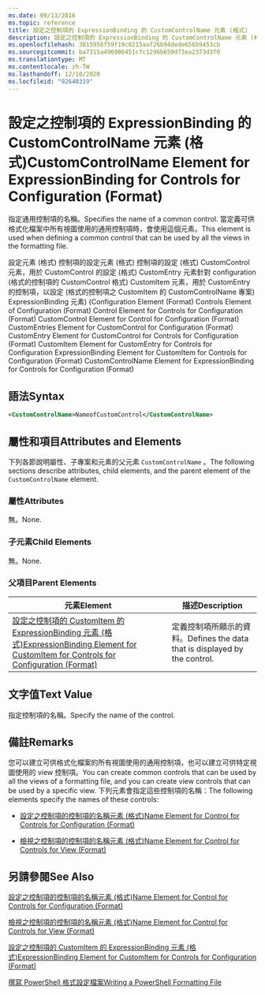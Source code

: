 ```yaml
---
ms.date: 09/13/2016
ms.topic: reference
title: 設定之控制項的 ExpressionBinding 的 CustomControlName 元素 (格式)
description: 設定之控制項的 ExpressionBinding 的 CustomControlName 元素 (格式)
ms.openlocfilehash: 3815956f59f19c0215aaf26b94dede656b9453cb
ms.sourcegitcommit: ba7315a496986451cfc1296b659d73ea2373d3f0
ms.translationtype: MT
ms.contentlocale: zh-TW
ms.lasthandoff: 12/10/2020
ms.locfileid: "92648319"
---
```

# <a name="customcontrolname-element-for-expressionbinding-for-controls-for-configuration-format"></a><span data-ttu-id="d7281-103">設定之控制項的 ExpressionBinding 的 CustomControlName 元素 (格式)</span><span class="sxs-lookup"><span data-stu-id="d7281-103">CustomControlName Element for ExpressionBinding for Controls for Configuration (Format)</span></span>

<span data-ttu-id="d7281-104">指定通用控制項的名稱。</span><span class="sxs-lookup"><span data-stu-id="d7281-104">Specifies the name of a common control.</span></span> <span data-ttu-id="d7281-105">當定義可供格式化檔案中所有視圖使用的通用控制項時，會使用這個元素。</span><span class="sxs-lookup"><span data-stu-id="d7281-105">This element is used when defining a common control that can be used by all the views in the formatting file.</span></span>

<span data-ttu-id="d7281-106">設定元素 (格式) 控制項的設定元素 (格式) 控制項的設定 (格式) CustomControl 元素，用於 CustomControl 的設定 (格式) CustomEntry 元素針對 configuration (格式的控制項的 CustomControl 格式) CustomItem 元素，用於 CustomEntry 的控制項，以設定 (格式的控制項之 CustomItem 的 CustomControlName 專案) ExpressionBinding 元素)  (</span><span class="sxs-lookup"><span data-stu-id="d7281-106">Configuration Element (Format) Controls Element of Configuration (Format) Control Element for Controls for Configuration (Format) CustomControl Element for Control for Configuration (Format) CustomEntries Element for CustomControl for Configuration (Format) CustomEntry Element for CustomControl for Controls for Configuration (Format) CustomItem Element for CustomEntry for Controls for Configuration ExpressionBinding Element for CustomItem for Controls for Configuration (Format) CustomControlName Element for ExpressionBinding for Controls for Configuration (Format)</span></span>

## <a name="syntax"></a><span data-ttu-id="d7281-107">語法</span><span class="sxs-lookup"><span data-stu-id="d7281-107">Syntax</span></span>

```xml
<CustomControlName>NameofCustomControl</CustomControlName>
```

## <a name="attributes-and-elements"></a><span data-ttu-id="d7281-108">屬性和項目</span><span class="sxs-lookup"><span data-stu-id="d7281-108">Attributes and Elements</span></span>

<span data-ttu-id="d7281-109">下列各節說明屬性、子專案和元素的父元素 `CustomControlName` 。</span><span class="sxs-lookup"><span data-stu-id="d7281-109">The following sections describe attributes, child elements, and the parent element of the `CustomControlName` element.</span></span>

### <a name="attributes"></a><span data-ttu-id="d7281-110">屬性</span><span class="sxs-lookup"><span data-stu-id="d7281-110">Attributes</span></span>

<span data-ttu-id="d7281-111">無。</span><span class="sxs-lookup"><span data-stu-id="d7281-111">None.</span></span>

### <a name="child-elements"></a><span data-ttu-id="d7281-112">子元素</span><span class="sxs-lookup"><span data-stu-id="d7281-112">Child Elements</span></span>

<span data-ttu-id="d7281-113">無。</span><span class="sxs-lookup"><span data-stu-id="d7281-113">None.</span></span>

### <a name="parent-elements"></a><span data-ttu-id="d7281-114">父項目</span><span class="sxs-lookup"><span data-stu-id="d7281-114">Parent Elements</span></span>

|<span data-ttu-id="d7281-115">元素</span><span class="sxs-lookup"><span data-stu-id="d7281-115">Element</span></span>|<span data-ttu-id="d7281-116">描述</span><span class="sxs-lookup"><span data-stu-id="d7281-116">Description</span></span>|
|-------------|-----------------|
|[<span data-ttu-id="d7281-117">設定之控制項的 CustomItem 的 ExpressionBinding 元素 (格式)</span><span class="sxs-lookup"><span data-stu-id="d7281-117">ExpressionBinding Element for CustomItem for Controls for Configuration (Format)</span></span>](./expressionbinding-element-for-customitem-for-controls-for-configuration-format.md)|<span data-ttu-id="d7281-118">定義控制項所顯示的資料。</span><span class="sxs-lookup"><span data-stu-id="d7281-118">Defines the data that is displayed by the control.</span></span>|

## <a name="text-value"></a><span data-ttu-id="d7281-119">文字值</span><span class="sxs-lookup"><span data-stu-id="d7281-119">Text Value</span></span>

<span data-ttu-id="d7281-120">指定控制項的名稱。</span><span class="sxs-lookup"><span data-stu-id="d7281-120">Specify the name of the control.</span></span>

## <a name="remarks"></a><span data-ttu-id="d7281-121">備註</span><span class="sxs-lookup"><span data-stu-id="d7281-121">Remarks</span></span>

<span data-ttu-id="d7281-122">您可以建立可供格式化檔案的所有視圖使用的通用控制項，也可以建立可供特定視圖使用的 view 控制項。</span><span class="sxs-lookup"><span data-stu-id="d7281-122">You can create common controls that can be used by all the views of a formatting file, and you can create view controls that can be used by a specific view.</span></span> <span data-ttu-id="d7281-123">下列元素會指定這些控制項的名稱：</span><span class="sxs-lookup"><span data-stu-id="d7281-123">The following elements specify the names of these controls:</span></span>

- [<span data-ttu-id="d7281-124">設定之控制項的控制項的名稱元素 (格式)</span><span class="sxs-lookup"><span data-stu-id="d7281-124">Name Element for Control for Controls for Configuration (Format)</span></span>](./name-element-for-control-for-controls-for-configuration-format.md)

- [<span data-ttu-id="d7281-125">檢視之控制項的控制項的名稱元素 (格式)</span><span class="sxs-lookup"><span data-stu-id="d7281-125">Name Element for Control for Controls for View (Format)</span></span>](./name-element-for-control-for-controls-for-view-format.md)

## <a name="see-also"></a><span data-ttu-id="d7281-126">另請參閱</span><span class="sxs-lookup"><span data-stu-id="d7281-126">See Also</span></span>

[<span data-ttu-id="d7281-127">設定之控制項的控制項的名稱元素 (格式)</span><span class="sxs-lookup"><span data-stu-id="d7281-127">Name Element for Control for Controls for Configuration (Format)</span></span>](./name-element-for-control-for-controls-for-configuration-format.md)

[<span data-ttu-id="d7281-128">檢視之控制項的控制項的名稱元素 (格式)</span><span class="sxs-lookup"><span data-stu-id="d7281-128">Name Element for Control for Controls for View (Format)</span></span>](./name-element-for-control-for-controls-for-view-format.md)

[<span data-ttu-id="d7281-129">設定之控制項的 CustomItem 的 ExpressionBinding 元素 (格式)</span><span class="sxs-lookup"><span data-stu-id="d7281-129">ExpressionBinding Element for CustomItem for Controls for Configuration (Format)</span></span>](./expressionbinding-element-for-customitem-for-controls-for-configuration-format.md)

[<span data-ttu-id="d7281-130">撰寫 PowerShell 格式設定檔案</span><span class="sxs-lookup"><span data-stu-id="d7281-130">Writing a PowerShell Formatting File</span></span>](./writing-a-powershell-formatting-file.md)
